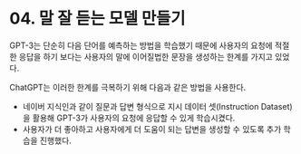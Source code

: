 # 04. 말 잘 듣는 모델 만들기

GPT-3는 단순히 다음 단어를 예측하는 방법을 학습했기 때문에 사용자의 요청에 적절한 응답을 하기 보다는 사용자의 말에 이어질법한 문장을 생성하는 한계를 가지고 있었다.

ChatGPT는 이러한 한계를 극복하기 위해 다음과 같은 방법을 사용한다.

- 네이버 지식인과 같이 질문과 답변 형식으로 지시 데이터 셋(Instruction Dataset)을 활용해 GPT-3가 사용자의 요청에 응답할 수 있게 학습시켰다.
- 사용자가 더 좋아하고 사용자에게 더 도움이 되는 답변을 생성할 수 있도록 추가 학습을 진행했다.